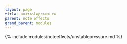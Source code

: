 ```yaml
---
layout: page
title: unstablepressure
parent: note effects
grand_parent: modules
---
```


{% include modules/noteeffects/unstablepressure.md %}
